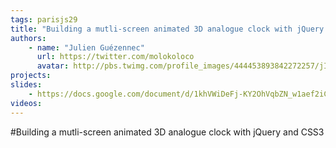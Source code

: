 ```yaml
---
tags: parisjs29
title: "Building a mutli-screen animated 3D analogue clock with jQuery and CSS3"
authors:
    - name: "Julien Guézennec"
      url: https://twitter.com/molokoloco
      avatar: http://pbs.twimg.com/profile_images/444453893842272257/jIAYmLqI_bigger.jpeg
projects:
slides:
    - https://docs.google.com/document/d/1khVWiDeFj-KY2OhVqbZN_w1aef2iCC0yhhLEdj8p8yY/
videos:
---
```

#Building a mutli-screen animated 3D analogue clock with jQuery and CSS3
